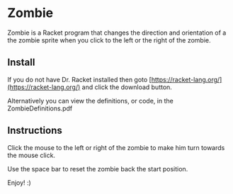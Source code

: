 # Zombie

Zombie is a Racket program that changes the direction and orientation of a the zombie sprite when you click to the left or the right of the zombie.

## Install

If you do not have Dr. Racket installed then goto [https://racket-lang.org/](https://racket-lang.org/) and click the download button.

Alternatively you can view the definitions, or code, in the ZombieDefinitions.pdf

## Instructions

Click the mouse to the left or right of the zombie to make him turn towards the mouse click.

Use the space bar to reset the zombie back the start position.

Enjoy! :)